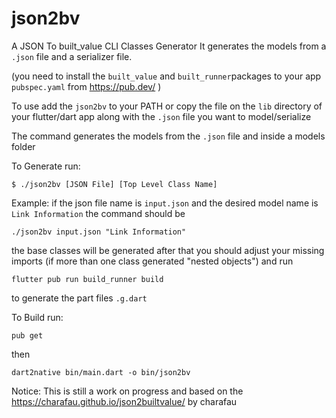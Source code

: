 # json2bv

A JSON To built_value CLI Classes Generator
It generates the models from a `.json` file and a serializer file.

(you need to install the `built_value` and `built_runner`packages to your app `pubspec.yaml` from https://pub.dev/ )

To use add the `json2bv` to your PATH or copy the file on the `lib` directory of your flutter/dart app along with the `.json` file you want to model/serialize

The command generates the models from the `.json` file and inside a models folder

To Generate run:

```
$ ./json2bv [JSON File] [Top Level Class Name]
```

Example:
if the json file name is `input.json` and the desired model name is `Link Information` the command should be

```
./json2bv input.json "Link Information"
```

the base classes will be generated after that you should adjust your missing imports (if more than one class generated "nested objects") and run

```
flutter pub run build_runner build
```

to generate the part files `.g.dart`

To Build run:

```
pub get
```

then

```
dart2native bin/main.dart -o bin/json2bv
```

Notice:
This is still a work on progress and based on the https://charafau.github.io/json2builtvalue/ by charafau
